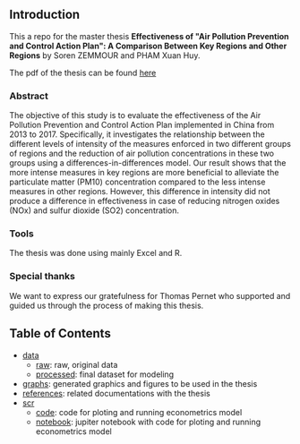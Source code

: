 ## Introduction

This a repo for the master thesis **Effectiveness of "Air Pollution Prevention and Control Action Plan": A Comparison Between Key Regions and Other Regions** by Soren ZEMMOUR and PHAM Xuan Huy.

The pdf of the thesis can be found [here](https://www.linkedin.com/in/pxhuy/overlay/1635488194851/single-media-viewer/)

### Abstract
The objective of this study is to evaluate the effectiveness of the Air Pollution Prevention and Control Action Plan implemented in China from 2013 to 2017. Specifically, it investigates the relationship between the different levels of intensity of the measures enforced in two different groups of regions and the reduction of air pollution concentrations in these two groups using a differences-in-differences model. Our result shows that the more intense measures in key regions are more beneficial to alleviate the particulate matter (PM10) concentration compared to the less intense measures in other regions. However, this difference in intensity did not produce a difference in effectiveness in case of reducing nitrogen oxides (NOx) and sulfur dioxide (SO2) concentration.

### Tools
The thesis was done using mainly Excel and R.

### Special thanks
We want to express our gratefulness for Thomas Pernet who supported and guided us through the process of making this thesis.

## Table of Contents

- [data](https://github.com/KubiaPXH/effectiveness_of_APPCAP-M1_thesis/tree/master/data)
  - [raw](https://github.com/KubiaPXH/effectiveness_of_APPCAP-M1_thesis/tree/master/data/raw): raw, original data
  - [processed](https://github.com/KubiaPXH/effectiveness_of_APPCAP-M1_thesis/tree/master/data/processed): final dataset for modeling
- [graphs](https://github.com/KubiaPXH/effectiveness_of_APPCAP-M1_thesis/tree/master/graphs): generated graphics and figures to be used in the thesis
- [references](https://github.com/KubiaPXH/effectiveness_of_APPCAP-M1_thesis/tree/master/references): related documentations with the thesis
- [scr](https://github.com/KubiaPXH/effectiveness_of_APPCAP-M1_thesis/tree/master/scr)
  - [code](https://github.com/KubiaPXH/effectiveness_of_APPCAP-M1_thesis/tree/master/scr/code): code for ploting and running econometrics model
  - [notebook](https://github.com/KubiaPXH/effectiveness_of_APPCAP-M1_thesis/tree/master/scr/notebook): jupiter notebook with code for ploting and running econometrics model
